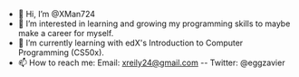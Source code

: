 - 👋 Hi, I’m @XMan724
- 👀 I’m interested in learning and growing my programming skills to maybe make a career for myself.
- 🌱 I’m currently learning with edX's Introduction to Computer Programming (CS50x).
- 📫 How to reach me: Email: xreily24@gmail.com -- Twitter: @eggzavier

<!---
XMan724/XMan724 is a ✨ special ✨ repository because its `README.md` (this file) appears on your GitHub profile.
You can click the Preview link to take a look at your changes.
--->
